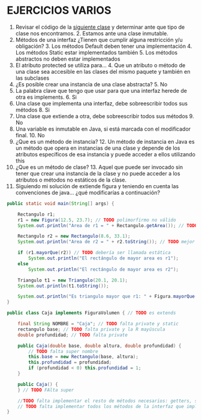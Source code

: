 # EJERCICIOS VARIOS

1. Revisar el código de la [siguiente clase](/practica/varios/Student.java) y determinar ante que tipo de clase nos
   encontramos.
    2. Estamos ante una clase inmutable.
2. Métodos de una interfaz ¿Tienen que cumplir alguna restricción y/u obligación?
    3. Los métodos Default deben tener una implementación
    4. Los métodos Static estar implementados también
    5. Los métodos abstractos no deben estar implementados
3. El atributo protected se utiliza para...
    4. Que un atributo o método de una clase sea accesible en las clases
       del mismo paquete y también en las subclases
4. ¿Es posible crear una instancia de una clase abstracta?
    5. No
5. La palabra clave que tengo que usar para que una interfaz herede de otra es implements.
    6. Si
7. Una clase que implementa una interfaz, debe sobreescribir todos sus métodos
    8. Si
8. Una clase que extiende a otra, debe sobreescribir todos sus métodos
    9. No
9. Una variable es inmutable en Java, si está marcada con el modificador final.
    10. No
11. ¿Que es un método de instancia?
    12. Un método de instancia en Java es un método que opera en instancias de una clase y
        depende de los atributos específicos de esa instancia y puede acceder a ellos
        utilizando this
12. ¿Que es un método de clase?
    13. Aquel que puede ser invocado sin tener que crear una instancia de la clase y no puede acceder a
        los atributos o métodos no estáticos de la clase.
13. Siguiendo mi solución de extiende figura y teniendo en cuenta las convenciones de java... ¿qué modificarías a
    continuación?

```java
public static void main(String[] args) {

    Rectangulo r1;
    r1 = new Figura(12.5, 23.7); // TODO polimorfirmo no válido
    System.out.println("Area de r1 = " + Rectangulo.getArea()); // TODO no estático

    Rectangulo r2 = new Rectangulo(8.6, 33.1);
    System.out.println("Area de r2 = " + r2.toString()); // TODO mejor no usar toString para imprimir el área

    if (r1.mayorQue(r2)) // TODO debería ser llamada estática
        System.out.println("El rectángulo de mayor area es r1");
    else
        System.out.println("El rectángulo de mayor area es r2");

    Triangulo t1 = new Triangulo(20.1, 20.1);
    System.out.println(t1.toString());

    System.out.println("Es triangulo mayor que r1: " + Figura.mayorQue(r1, t1));
}
```

```java
public class Caja implements FiguraVolumen { // TODO es extends

    final String NOMBRE = "Caja"; // TODO falta private y static
    rectangulo base; // TODO falta private y la R mayúscula
    double profundidad; // TODO falta private

    public Caja(double base, double altura, double profundidad) {
        // TODO falta super nombre
        this.base = new Rectangulo(base, altura);
        this.profundidad = profundidad;
        if (profundidad < 0) this.profundidad = 1;
    }

    public Caja() {
    } // TODO FAlta super

    //TODO falta implementar el resto de métodos necesarios: getters, setters, toString, hashCode y clone.
    // TODO falta implementar todos los métodos de la interfaz que implementa
}
```
